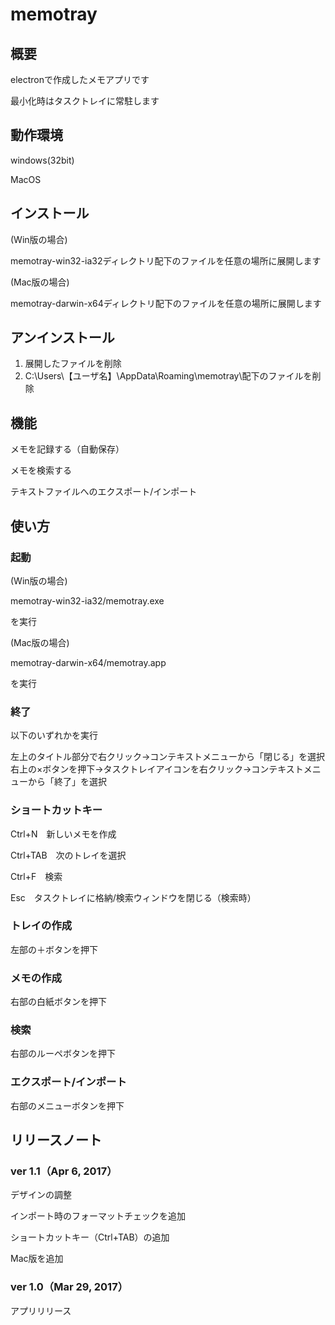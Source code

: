# memotray

## 概要
electronで作成したメモアプリです

最小化時はタスクトレイに常駐します

## 動作環境
windows(32bit)

MacOS

## インストール
(Win版の場合)

memotray-win32-ia32ディレクトリ配下のファイルを任意の場所に展開します

(Mac版の場合)

memotray-darwin-x64ディレクトリ配下のファイルを任意の場所に展開します

## アンインストール
1. 展開したファイルを削除
1. C:\Users\【ユーザ名】\AppData\Roaming\memotray\配下のファイルを削除

## 機能

メモを記録する（自動保存）

メモを検索する

テキストファイルへのエクスポート/インポート

## 使い方
### 起動
(Win版の場合)

memotray-win32-ia32/memotray.exe

を実行

(Mac版の場合)

memotray-darwin-x64/memotray.app

を実行


### 終了
以下のいずれかを実行
<dl>
<dt>左上のタイトル部分で右クリック→コンテキストメニューから「閉じる」を選択</dt>
<dt>右上の×ボタンを押下→タスクトレイアイコンを右クリック→コンテキストメニューから「終了」を選択</dt>
</dl>

### ショートカットキー

Ctrl+N　新しいメモを作成

Ctrl+TAB　次のトレイを選択

Ctrl+F　検索

Esc　タスクトレイに格納/検索ウィンドウを閉じる（検索時）

### トレイの作成
左部の＋ボタンを押下

### メモの作成
右部の白紙ボタンを押下

### 検索
右部のルーペボタンを押下

### エクスポート/インポート
右部のメニューボタンを押下

## リリースノート

### ver 1.1（Apr 6, 2017）

デザインの調整

インポート時のフォーマットチェックを追加

ショートカットキー（Ctrl+TAB）の追加

Mac版を追加



### ver 1.0（Mar 29, 2017）

アプリリリース
